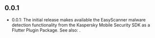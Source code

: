 ## 0.0.1

* 0.0.1: The initial release makes available the EasyScanner malware detection functionality from the Kaspersky Mobile Security SDK as a Flutter Plugin Package. See also: .

